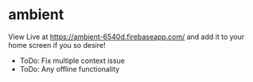 # ambient

View Live at https://ambient-6540d.firebaseapp.com/ and add it to your home screen if you so desire!

* ToDo: Fix multiple context issue
* ToDo: Any offline functionality
